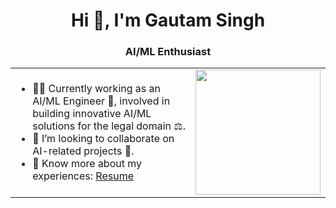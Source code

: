 <h1 align="center">Hi 👋, I'm Gautam Singh</h1>  
<h3 align="center">AI/ML Enthusiast</h3>  

<table align="center">
  <tr>
    <td>
      <ul>
        <li>🧑‍💻 Currently working as an AI/ML Engineer 🤖, involved in building innovative AI/ML solutions for the legal domain ⚖️.</li>
        <li>👯 I’m looking to collaborate on AI-related projects 🚀.</li>
        <li>📄 Know more about my experiences: <a href="https://drive.google.com/file/d/1bW8lQIAWfV6pcwcoX-bMgaaVugOOwo2Y/view?usp=sharing" target="_blank">Resume</a></li>
      </ul>
    </td>
    <td>
      <img src="https://www.google.com/url?sa=i&url=https%3A%2F%2Fdribbble.com%2Fshots%2F22738759-Loader-for-a-ChatBot-GIF-bot-development-chat-GPT-AI-chatbot&psig=AOvVaw3jSu7fbQRuHaiaNS8hF51Q&ust=1728207409837000&source=images&cd=vfe&opi=89978449&ved=0CBMQjRxqFwoTCKDEirj49ogDFQAAAAAdAAAAABAt" alt="" width="200"/>
    </td>
  </tr>
</table>
